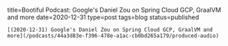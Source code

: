 
title=Bootiful Podcast: Google's Daniel Zou on Spring Cloud GCP, GraalVM and more
date=2020-12-31
type=post
tags=blog
status=published
~~~~~~
[(2020-12-31) Google's Daniel Zou on Spring Cloud GCP, GraalVM and more](/podcasts/44a3d83e-f396-478e-a1ac-cb0bd265a179/produced-audio) 
            